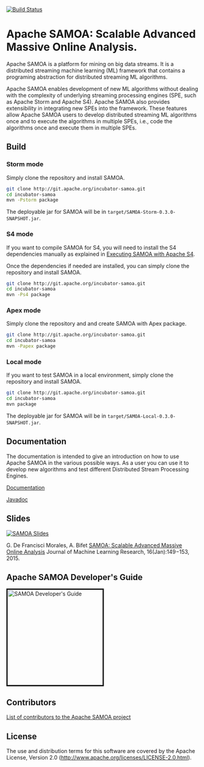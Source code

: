 <!--
  Licensed to the Apache Software Foundation (ASF) under one  
  or more contributor license agreements.  See the NOTICE file
  distributed with this work for additional information       
  regarding copyright ownership.  The ASF licenses this file  
  to you under the Apache License, Version 2.0 (the           
  "License"); you may not use this file except in compliance  
  with the License.  You may obtain a copy of the License at  
                                                              
    http://www.apache.org/licenses/LICENSE-2.0                
                                                              
  Unless required by applicable law or agreed to in writing,  
  software distributed under the License is distributed on an 
  "AS IS" BASIS, WITHOUT WARRANTIES OR CONDITIONS OF ANY      
  KIND, either express or implied.  See the License for the   
  specific language governing permissions and limitations     
  under the License.                                             
-->

[![Build Status](https://travis-ci.org/apache/incubator-samoa.svg?branch=master)](https://travis-ci.org/apache/incubator-samoa)

Apache SAMOA: Scalable Advanced Massive Online Analysis.
=================
Apache SAMOA is a platform for mining on big data streams.
It is a distributed streaming machine learning (ML) framework that contains a 
programing abstraction for distributed streaming ML algorithms.

Apache SAMOA enables development of new ML algorithms without dealing with 
the complexity of underlying streaming processing engines (SPE, such 
as Apache Storm and Apache S4). Apache SAMOA also provides extensibility in integrating
new SPEs into the framework. These features allow Apache SAMOA users to develop 
distributed streaming ML algorithms once and to execute the algorithms 
in multiple SPEs, i.e., code the algorithms once and execute them in multiple SPEs.

## Build

### Storm mode

Simply clone the repository and install SAMOA.

```bash
git clone http://git.apache.org/incubator-samoa.git
cd incubator-samoa
mvn -Pstorm package
```

The deployable jar for SAMOA will be in `target/SAMOA-Storm-0.3.0-SNAPSHOT.jar`.

### S4 mode

If you want to compile SAMOA for S4, you will need to install the S4 dependencies
manually as explained in [Executing SAMOA with Apache S4](http://samoa.incubator.apache.org/documentation/Executing-SAMOA-with-Apache-S4.html).

Once the dependencies if needed are installed, you can simply clone the repository and install SAMOA.

```bash
git clone http://git.apache.org/incubator-samoa.git
cd incubator-samoa
mvn -Ps4 package
```

### Apex mode

Simply clone the repository and and create SAMOA with Apex package.
```bash
git clone http://git.apache.org/incubator-samoa.git
cd incubator-samoa
mvn -Papex package
```

### Local mode

If you want to test SAMOA in a local environment, simply clone the repository and install SAMOA.

```bash
git clone http://git.apache.org/incubator-samoa.git
cd incubator-samoa
mvn package
```

The deployable jar for SAMOA will be in `target/SAMOA-Local-0.3.0-SNAPSHOT.jar`.

## Documentation

The documentation is intended to give an introduction on how to use Apache SAMOA in the various possible ways. 
As a user you can use it to develop new algorithms and test different Distributed Stream Processing Engines.

[Documentation](http://samoa.incubator.apache.org/documentation/Home.html)

[Javadoc](http://samoa.incubator.apache.org/docs/api/)

## Slides

[![SAMOA Slides](http://samoa.incubator.apache.org/samoa-slides.jpg)](https://speakerdeck.com/gdfm/samoa-a-platform-for-mining-big-data-streams)

G. De Francisci Morales, A. Bifet [SAMOA: Scalable Advanced Massive Online Analysis](http://jmlr.csail.mit.edu/papers/volume16/morales15a/morales15a.pdf)
Journal of Machine Learning Research, 16(Jan):149−153, 2015.

## Apache SAMOA Developer's Guide

<p><a href="https://samoa.incubator.apache.org/documentation/SAMOA-Developers-Guide-0.0.1.pdf"><img style="max-width:95%;border:3px solid black;" src="http://samoa.incubator.apache.org/Manual.png" alt="SAMOA Developer's Guide" height="250"> </a></p>

## Contributors
[List of contributors to the Apache SAMOA project](http://samoa.incubator.apache.org/documentation/Team.html)

## License

The use and distribution terms for this software are covered by the
Apache License, Version 2.0 (http://www.apache.org/licenses/LICENSE-2.0.html).

